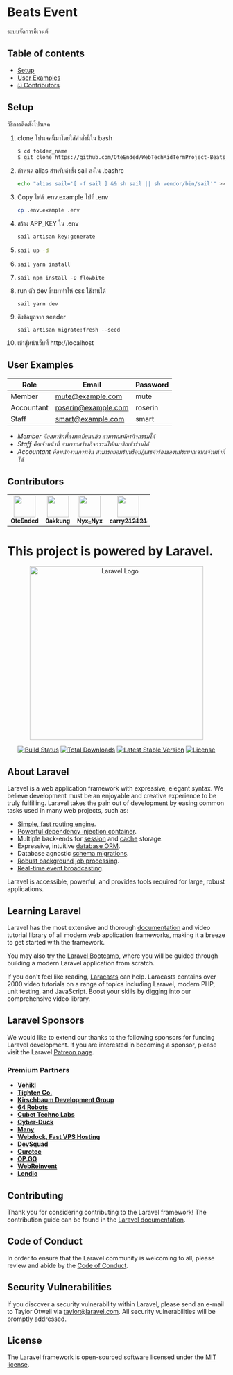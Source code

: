 # Beats Event
ระบบจัดการอีเวนต์

## Table of contents
- [Setup](#setup)
- [User Examples](#user-examples)
- [ඞ Contributors](#contributors)

## Setup
วิธีการติดตั้งโปรเจค
1. clone โปรเจคนี้มาโดยใส่คำสั่งนี้ใน bash
    ```bash
    $ cd folder_name
    $ git clone https://github.com/OteEnded/WebTechMidTermProject-Beats_Headphone.git
    ```
2. กำหนด alias สำหรับคำสั่ง sail ลงใน .bashrc
    ```bash
    echo "alias sail='[ -f sail ] && sh sail || sh vendor/bin/sail'" >> ~/.bashrc
    ```
3. Copy ไฟล์ .env.example ไปที่ .env
    ```bash
    cp .env.example .env
    ```
4. สร้าง APP_KEY ใน .env
   ```bash
   sail artisan key:generate
   ```
5. 
    ```bash
    sail up -d
    ```
6.
    ```
    sail yarn install
    ```
7. 
    ```
    sail npm install -D flowbite
    ```
8. run ตัว dev ขึ้นมาทำให้ css ใช้งานได้
    ```
    sail yarn dev
    ```
9. ดึงข้อมูลจาก seeder
    ```
    sail artisan migrate:fresh --seed
    ```
10. เข้าสู่หน้าเว็บที่ http://localhost
## User Examples
| Role       | Email               | Password |
|------------|---------------------|----------|
| Member     | mute@example.com    | mute     |
| Accountant | roserin@example.com | roserin  |
| Staff      | smart@example.com   | smart    |
* _Member คือสมาชิกที่ลงทะเบียนแล้ว สามารถสมัครกิจกรรมได้_
* _Staff คือเจ้าหน้าที่ สามารถสร้างกิจกรรมให้สมาชิกเข้าร่วมได้_
* _Accountant คือพนักงานการเงิน สามารถยอมรับหรือปฏิเสธคำร้องของบประมาณจากเจ้าหน้าที่ได้_

## Contributors
<table>
<tr>
<td align="center">
    <a href = "https://github.com/OteEnded">
        <img src = "https://avatars.githubusercontent.com/u/98574548?s=50" width="50" height="50"/><br>
        <sub><b> OteEnded </b> </sub>
    </a>
    <br>
</td>

<td align="center">
    <a href = "https://github.com/0akkung">
        <img src = "https://avatars.githubusercontent.com/u/98578165?s=50" width="50" height="50"/><br>
        <sub><b> 0akkung </b> </sub>
    </a>
    <br>
</td>

<td align="center">
    <a href = "https://github.com/NyxTheeranut">
        <img src = "https://avatars.githubusercontent.com/u/98580582?s=50" width="50" height="50"/><br>
        <sub><b> Nyx_Nyx </b> </sub>
    </a>
    <br>
</td>

<td align="center">
    <a href = "https://github.com/carry212121">
        <img src = "https://avatars.githubusercontent.com/u/98574257?s=50" width="50" height="50"/><br>
        <sub><b> carry212121 </b> </sub>
    </a>
    <br>
</td>
</tr>
</table>

<h1>This project is powered by Laravel.</h1>

<p align="center"><a href="https://laravel.com" target="_blank"><img src="https://raw.githubusercontent.com/laravel/art/master/logo-lockup/5%20SVG/2%20CMYK/1%20Full%20Color/laravel-logolockup-cmyk-red.svg" width="400" alt="Laravel Logo"></a></p>

<p align="center">
<a href="https://github.com/laravel/framework/actions"><img src="https://github.com/laravel/framework/workflows/tests/badge.svg" alt="Build Status"></a>
<a href="https://packagist.org/packages/laravel/framework"><img src="https://img.shields.io/packagist/dt/laravel/framework" alt="Total Downloads"></a>
<a href="https://packagist.org/packages/laravel/framework"><img src="https://img.shields.io/packagist/v/laravel/framework" alt="Latest Stable Version"></a>
<a href="https://packagist.org/packages/laravel/framework"><img src="https://img.shields.io/packagist/l/laravel/framework" alt="License"></a>
</p>

## About Laravel

Laravel is a web application framework with expressive, elegant syntax. We believe development must be an enjoyable and creative experience to be truly fulfilling. Laravel takes the pain out of development by easing common tasks used in many web projects, such as:

- [Simple, fast routing engine](https://laravel.com/docs/routing).
- [Powerful dependency injection container](https://laravel.com/docs/container).
- Multiple back-ends for [session](https://laravel.com/docs/session) and [cache](https://laravel.com/docs/cache) storage.
- Expressive, intuitive [database ORM](https://laravel.com/docs/eloquent).
- Database agnostic [schema migrations](https://laravel.com/docs/migrations).
- [Robust background job processing](https://laravel.com/docs/queues).
- [Real-time event broadcasting](https://laravel.com/docs/broadcasting).

Laravel is accessible, powerful, and provides tools required for large, robust applications.

## Learning Laravel

Laravel has the most extensive and thorough [documentation](https://laravel.com/docs) and video tutorial library of all modern web application frameworks, making it a breeze to get started with the framework.

You may also try the [Laravel Bootcamp](https://bootcamp.laravel.com), where you will be guided through building a modern Laravel application from scratch.

If you don't feel like reading, [Laracasts](https://laracasts.com) can help. Laracasts contains over 2000 video tutorials on a range of topics including Laravel, modern PHP, unit testing, and JavaScript. Boost your skills by digging into our comprehensive video library.

## Laravel Sponsors

We would like to extend our thanks to the following sponsors for funding Laravel development. If you are interested in becoming a sponsor, please visit the Laravel [Patreon page](https://patreon.com/taylorotwell).

### Premium Partners

- **[Vehikl](https://vehikl.com/)**
- **[Tighten Co.](https://tighten.co)**
- **[Kirschbaum Development Group](https://kirschbaumdevelopment.com)**
- **[64 Robots](https://64robots.com)**
- **[Cubet Techno Labs](https://cubettech.com)**
- **[Cyber-Duck](https://cyber-duck.co.uk)**
- **[Many](https://www.many.co.uk)**
- **[Webdock, Fast VPS Hosting](https://www.webdock.io/en)**
- **[DevSquad](https://devsquad.com)**
- **[Curotec](https://www.curotec.com/services/technologies/laravel/)**
- **[OP.GG](https://op.gg)**
- **[WebReinvent](https://webreinvent.com/?utm_source=laravel&utm_medium=github&utm_campaign=patreon-sponsors)**
- **[Lendio](https://lendio.com)**

## Contributing

Thank you for considering contributing to the Laravel framework! The contribution guide can be found in the [Laravel documentation](https://laravel.com/docs/contributions).

## Code of Conduct

In order to ensure that the Laravel community is welcoming to all, please review and abide by the [Code of Conduct](https://laravel.com/docs/contributions#code-of-conduct).

## Security Vulnerabilities

If you discover a security vulnerability within Laravel, please send an e-mail to Taylor Otwell via [taylor@laravel.com](mailto:taylor@laravel.com). All security vulnerabilities will be promptly addressed.

## License

The Laravel framework is open-sourced software licensed under the [MIT license](https://opensource.org/licenses/MIT).
